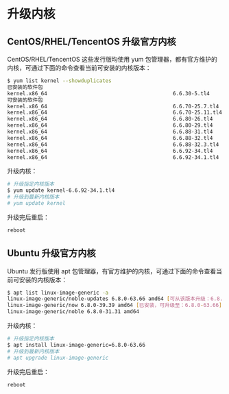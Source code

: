 # 升级内核

## CentOS/RHEL/TencentOS 升级官方内核

CentOS/RHEL/TencentOS 这些发行版均使用 yum 包管理器，都有官方维护的内核，可通过下面的命令查看当前可安装的内核版本：

```bash
$ yum list kernel --showduplicates
已安装的软件包
kernel.x86_64                                         6.6.30-5.tl4                                             @System
可安装的软件包
kernel.x86_64                                         6.6.70-25.7.tl4                                          BaseOS
kernel.x86_64                                         6.6.70-25.11.tl4                                         BaseOS
kernel.x86_64                                         6.6.80-26.tl4                                            BaseOS
kernel.x86_64                                         6.6.80-29.tl4                                            BaseOS
kernel.x86_64                                         6.6.88-31.tl4                                            BaseOS
kernel.x86_64                                         6.6.88-32.tl4                                            BaseOS
kernel.x86_64                                         6.6.88-32.3.tl4                                          BaseOS
kernel.x86_64                                         6.6.92-34.tl4                                            BaseOS
kernel.x86_64                                         6.6.92-34.1.tl4                                          BaseOS
```

升级内核：

```bash
# 升级指定内核版本
$ yum update kernel-6.6.92-34.1.tl4
# 升级到最新内核版本
# yum update kernel
```

升级完后重启：

```bash
reboot
```

## Ubuntu 升级官方内核

Ubuntu 发行版使用 apt 包管理器，有官方维护的内核，可通过下面的命令查看当前可安装的内核版本：

```bash
$ apt list linux-image-generic -a
linux-image-generic/noble-updates 6.8.0-63.66 amd64 [可从该版本升级：6.8.0-39.39]
linux-image-generic/now 6.8.0-39.39 amd64 [已安装，可升级至：6.8.0-63.66]
linux-image-generic/noble 6.8.0-31.31 amd64
```

升级内核：

```bash
# 升级指定内核版本
$ apt install linux-image-generic=6.8.0-63.66
# 升级到最新内核版本
# apt upgrade linux-image-generic
```

升级完后重启：

```bash
reboot
```
